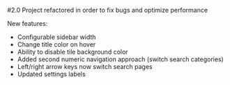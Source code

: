 #2.0
Project refactored in order to fix bugs and optimize performance

New features:
- Configurable sidebar width
- Change title color on hover
- Ability to disable tile background color
- Added second numeric navigation approach (switch search categories)
- Left/right arrow keys now switch search pages
- Updated settings labels
